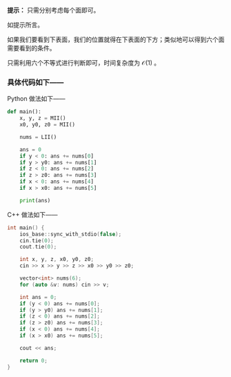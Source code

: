 **提示：** 只需分别考虑每个面即可。

如提示所言。

如果我们要看到下表面，我们的位置就得在下表面的下方；类似地可以得到六个面需要看到的条件。

只需利用六个不等式进行判断即可，时间复杂度为 $\mathcal{O}(1)$ 。

### 具体代码如下——

Python 做法如下——

```Python []
def main():
    x, y, z = MII()
    x0, y0, z0 = MII()

    nums = LII()

    ans = 0
    if y < 0: ans += nums[0]
    if y > y0: ans += nums[1]
    if z < 0: ans += nums[2]
    if z > z0: ans += nums[3]
    if x < 0: ans += nums[4]
    if x > x0: ans += nums[5]

    print(ans)
```

C++ 做法如下——

```cpp []
int main() {
    ios_base::sync_with_stdio(false);
    cin.tie(0);
    cout.tie(0);

	int x, y, z, x0, y0, z0;
	cin >> x >> y >> z >> x0 >> y0 >> z0;

	vector<int> nums(6);
	for (auto &v: nums) cin >> v;

	int ans = 0;
	if (y < 0) ans += nums[0];
	if (y > y0) ans += nums[1];
	if (z < 0) ans += nums[2];
	if (z > z0) ans += nums[3];
	if (x < 0) ans += nums[4];
	if (x > x0) ans += nums[5];

	cout << ans;

    return 0;
}
```